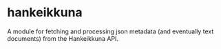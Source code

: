 # hankeikkuna
A module for fetching and processing json metadata (and eventually text documents) from the Hankeikkuna API.
